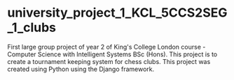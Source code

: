 # university_project_1_KCL_5CCS2SEG_1_clubs
First large group project of year 2 of King's College London course - Computer Science with Intelligent Systems BSc (Hons). This project is to create a tournament keeping system for chess clubs. This project was created using Python using the Django framework.
